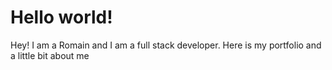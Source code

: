 # Hello world!
Hey! I am a Romain and I am a full stack developer. Here is my portfolio and a little bit about me
